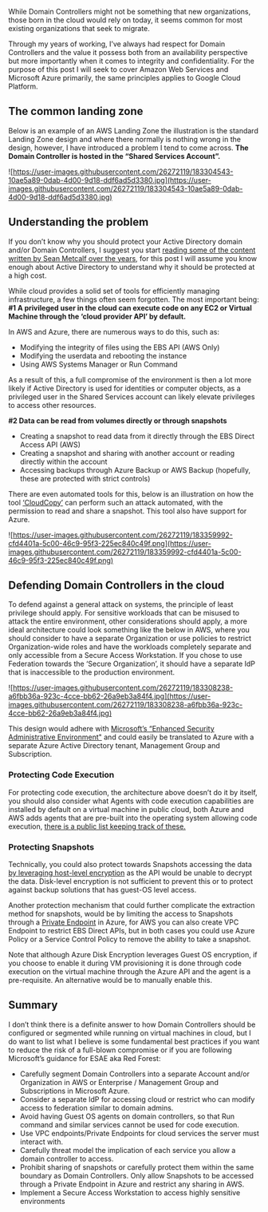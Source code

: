 While Domain Controllers might not be something that new organizations, those born in the cloud would rely on today, it seems common for most existing organizations that seek to migrate.

Through my years of working, I’ve always had respect for Domain Controllers and the value it possess both from an availability perspective but more importantly when it comes to integrity and confidentiality. For the purpose of this post I will seek to cover Amazon Web Services and Microsoft Azure primarily, the same principles applies to Google Cloud Platform.

## The common landing zone

Below is an example of an AWS Landing Zone the illustration is the standard Landing Zone design and where there normally is nothing wrong in the design, however,  I have introduced a problem I tend to come across. **The Domain Controller is hosted in the “Shared Services Account”.** 

![https://user-images.githubusercontent.com/26272119/183304543-10ae5a89-0dab-4d00-9d18-ddf6ad5d3380.jpg](https://user-images.githubusercontent.com/26272119/183304543-10ae5a89-0dab-4d00-9d18-ddf6ad5d3380.jpg)

## Understanding the problem

If you don’t know why you should protect your Active Directory domain and/or Domain Controllers, I suggest you start [reading some of the content written by Sean Metcalf over the years](https://adsecurity.org/?p=1684), for this post I will assume you know enough about Active Directory to understand why it should be protected at a high cost.

While cloud provides a solid set of tools for efficiently managing infrastructure, a few things often seem forgotten. The most important being: **#1 A privileged user in the cloud can execute code on any EC2 or Virtual Machine through the ‘cloud provider API’ by default.**

In AWS and Azure, there are numerous ways to do this, such as:

- Modifying the integrity of files using the EBS API (AWS Only)
- Modifying the userdata and rebooting the instance
- Using AWS Systems Manager or Run Command

As a result of this, a full compromise of the environment is then a lot more likely if Active Directory is used for identities or computer objects, as a privileged user in the Shared Services account can likely elevate privileges to access other resources.

**#2 Data can be read from volumes directly or through snapshots**

- Creating a snapshot to read data from it directly through the EBS Direct Access API (AWS)
- Creating a snapshot and sharing with another account or reading directly within the account
- Accessing backups through Azure Backup or AWS Backup (hopefully, these are protected with strict controls)

There are even automated tools for this, below is an illustration on how the tool [‘CloudCopy’](https://github.com/Static-Flow/CloudCopy) can perform such an attack automated, with the permission to read and share a snapshot. This tool also have support for Azure. 

![https://user-images.githubusercontent.com/26272119/183359992-cfd4401a-5c00-46c9-95f3-225ec840c49f.png](https://user-images.githubusercontent.com/26272119/183359992-cfd4401a-5c00-46c9-95f3-225ec840c49f.png)

## Defending Domain Controllers in the cloud

To defend against a general attack on systems, the principle of least privilege should apply. For sensitive workloads that can be misused to attack the entire environment, other considerations should apply, a more ideal architecture could look something like the below in AWS, where you  should consider to have a separate Organization or use policies to restrict Organization-wide roles and have the workloads completely separate and only accessible from a Secure Access Workstation. If you chose to use Federation towards the ‘Secure Organization’, it should have a separate IdP that is inaccessible to the production environment. 

![https://user-images.githubusercontent.com/26272119/183308238-a6fbb36a-923c-4cce-bb62-26a9eb3a84f4.jpg](https://user-images.githubusercontent.com/26272119/183308238-a6fbb36a-923c-4cce-bb62-26a9eb3a84f4.jpg)

This design would adhere with [Microsoft’s “Enhanced Security Administrative Environment"](https://docs.microsoft.com/en-us/security/compass/esae-retirement) and could easily be translated to Azure with a separate Azure Active Directory tenant, Management Group and Subscription.

### Protecting Code Execution

For protecting code execution, the architecture above doesn’t do it by itself, you should also consider what Agents with code execution capabilities are installed by default on a virtual machine in public cloud, both Azure and AWS adds agents that are pre-built into the operating system allowing code execution, [there is a public list keeping track of these.](https://github.com/wiz-sec/cloud-middleware-dataset) 

### Protecting Snapshots

Technically, you could also protect towards Snapshots accessing the data [by leveraging host-level encryption](https://aws.amazon.com/blogs/aws/amazon-ec2-now-supports-nitrotpm-and-uefi-secure-boot/) as the API would be unable to decrypt the data. Disk-level encryption is not sufficient to prevent this or to protect against backup solutions that has guest-OS level access.

Another protection mechanism that could further complicate the extraction method for snapshots, would be by limiting the access to Snapshots through a [Private Endpoint](https://docs.microsoft.com/en-us/azure/virtual-machines/disks-enable-private-links-for-import-export-portal) in Azure, for AWS you can also create VPC Endpoint to restrict EBS Direct APIs, but in both cases you could use Azure Policy or a Service Control Policy to remove the ability to take a snapshot.

Note that although Azure Disk Encryption leverages Guest OS encryption, if you choose to enable it during VM provisioning it is done through code execution on the virtual machine through the Azure API and the agent is a pre-requisite. An alternative would be to manually enable this.

## Summary

I don’t think there is a definite answer to how Domain Controllers should be configured or segmented while running on virtual machines in cloud, but I do want to list what I believe is some fundamental best practices if you want to reduce the risk of a full-blown compromise or if you are following Microsoft’s guidance for ESAE aka Red Forest:

- Carefully segment Domain Controllers into a separate Account and/or Organization in AWS or Enterprise / Management Group and Subscriptions in Microsoft Azure.
- Consider a separate IdP for accessing cloud or restrict who can modify access to federation similar to domain admins.
- Avoid having Guest OS agents on domain controllers, so that Run command and similar services cannot be used for code execution.
- Use VPC endpoints/Private Endpoints for cloud services the server must interact with.
- Carefully threat model the implication of each service you allow a domain controller to access.
- Prohibit sharing of snapshots or carefully protect them within the same boundary as Domain Controllers. Only allow Snapshots to be accessed through a Private Endpoint in Azure and restrict any sharing in AWS.
- Implement a Secure Access Workstation to access highly sensitive environments
